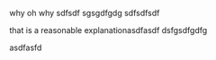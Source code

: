 why oh why sdfsdf sgsgdfgdg sdfsdfsdf

that is a reasonable explanationasdfasdf dsfgsdfgdfg

asdfasfd
